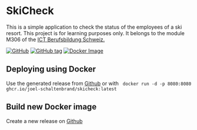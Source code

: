 # SkiCheck

This is a simple application to check the status of the employees of a ski resort. This project is for learning purposes
only. It belongs to the module M306 of
the [ICT Berufsbildung Schweiz.](https://www.modulbaukasten.ch/module/306/4/de-DE?title=Kleinprojekte-im-eigenen-Berufsumfeld-abwickeln)

[![GitHub](https://img.shields.io/github/license/Joel-Schaltenbrand/SkiCheck?style=for-the-badge)](https://github.com/Joel-Schaltenbrand/SkiCheck/blob/master/LICENSE)
[![GitHub tag](https://img.shields.io/github/v/tag/Joel-Schaltenbrand/SkiCheck?style=for-the-badge)](https://github.com/Joel-Schaltenbrand/SkiCheck/tags)
[![Docker Image](https://img.shields.io/badge/Docker%20image-ghcr.io%2Fjoel--schaltenbrand%2Fskicheck-green/skicheck?style=for-the-badge&link=https://ghcr.io/joel-schaltenbrand/skicheck)](https://ghcr.io/joel-schaltenbrand/skicheck)

## Deploying using Docker

Use the generated release from [Github](https://ghcr.io/joel-schaltenbrand/skicheck) or with
` docker run -d -p 8080:8080 ghcr.io/joel-schaltenbrand/skicheck:latest`

## Build new Docker image

Create a new release on [Github](https://github.com/Joel-Schaltenbrand/SkiCheck/releases/new)
